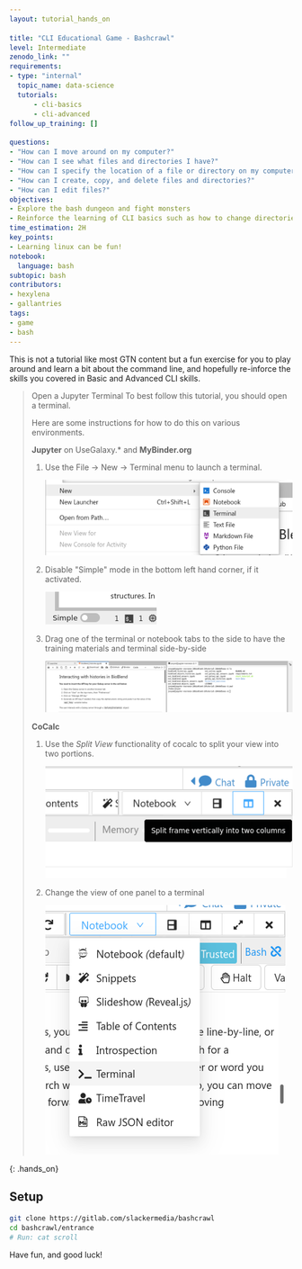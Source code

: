 ```yaml
---
layout: tutorial_hands_on

title: "CLI Educational Game - Bashcrawl"
level: Intermediate
zenodo_link: ""
requirements:
- type: "internal"
  topic_name: data-science
  tutorials:
      - cli-basics
      - cli-advanced
follow_up_training: []

questions:
- "How can I move around on my computer?"
- "How can I see what files and directories I have?"
- "How can I specify the location of a file or directory on my computer?"
- "How can I create, copy, and delete files and directories?"
- "How can I edit files?"
objectives:
- Explore the bash dungeon and fight monsters
- Reinforce the learning of CLI basics such as how to change directories, move around, find things, and symlinkings
time_estimation: 2H
key_points:
- Learning linux can be fun!
notebook:
  language: bash
subtopic: bash
contributors:
- hexylena
- gallantries
tags:
- game
- bash
---
```


This is not a tutorial like most GTN content but a fun exercise for you to play around and learn a bit about the command line, and hopefully re-inforce the skills you covered in Basic and Advanced CLI skills.

> <hands-on-title>Open a Jupyter Terminal</hands-on-title>
> To best follow this tutorial, you should open a terminal.
>
> Here are some instructions for how to do this on various environments.
>
> **Jupyter** on UseGalaxy.\* and **MyBinder.org**
>
> 1. Use the File → New → Terminal menu to launch a terminal.
>
>    ![screenshot of jupyterlab showing the File menu expanded to show new and terminal option.](../../images/carpentries-cli/mybinder-launch.png)
>
> 2. Disable "Simple" mode in the bottom left hand corner, if it activated.
>
>    ![screenshot of jupyterlab showing a toggle labelled simple](../../images/carpentries-cli/mybinder-simple.png)
>
> 3. Drag one of the terminal or notebook tabs to the side to have the training materials and terminal side-by-side
>
>    ![screenshot of jupyterlab with notebook and terminal side-by-side.](../../images/carpentries-cli/mybinder-final.png)
>
> **CoCalc**
>
> 1. Use the *Split View* functionality of cocalc to split your view into two portions.
>
>    ![screenshot of cocalc button to split views](../../images/carpentries-cli/cocalc-split.png)
>
> 2. Change the view of one panel to a terminal
>
>    ![screenshot of cocalc swapping view port to that of a terminal](../../images/carpentries-cli/cocalc-terminal.png)
>
{: .hands_on}

## Setup

```bash
git clone https://gitlab.com/slackermedia/bashcrawl
cd bashcrawl/entrance
# Run: cat scroll
```

Have fun, and good luck!
